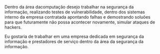 Dentro da área dacomputação desejo trabalhar na segurança da informação, realizando testes de vulnerabilidade, dentro dos sistemas
interno da empresa contratada apontando falhas e demostrando soluões para que futuramente não possa acontecer novamente,
simular ataques de hackers.

Eu gostaria de trabalhar em uma empresa dedicada em segurança da informação e prestadores de serviço dentro da área da 
segurança da informação.
